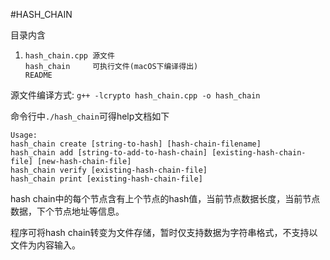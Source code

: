 #HASH_CHAIN

目录内含

1. ```
   hash_chain.cpp 源文件
   hash_chain     可执行文件(macOS下编译得出)
   README
   ```



源文件编译方式: `g++ -lcrypto hash_chain.cpp -o hash_chain`

命令行中`./hash_chain`可得help文档如下

```
Usage:
hash_chain create [string-to-hash] [hash-chain-filename]
hash_chain add [string-to-add-to-hash-chain] [existing-hash-chain-file] [new-hash-chain-file]
hash_chain verify [existing-hash-chain-file]
hash_chain print [existing-hash-chain-file]
```

hash chain中的每个节点含有上个节点的hash值，当前节点数据长度，当前节点数据，下个节点地址等信息。

程序可将hash chain转变为文件存储，暂时仅支持数据为字符串格式，不支持以文件为内容输入。